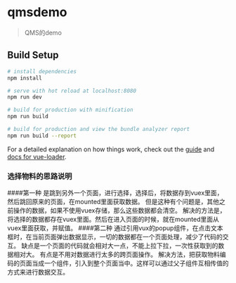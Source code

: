 # qmsdemo

> QMS的demo

## Build Setup

``` bash
# install dependencies
npm install

# serve with hot reload at localhost:8080
npm run dev

# build for production with minification
npm run build

# build for production and view the bundle analyzer report
npm run build --report
```

For a detailed explanation on how things work, check out the [guide](http://vuejs-templates.github.io/webpack/) and [docs for vue-loader](http://vuejs.github.io/vue-loader).



### 选择物料的思路说明
####第一种
是跳到另外一个页面，进行选择，选择后，将数据存到vuex里面，然后跳回原来的页面，在mounted里面获取数据。
但是这种有个问题是，其他之前操作的数据，如果不使用vuex存储，那么这些数据都会清空。
解决的方法是，将选择的数据都存在vuex里面。然后在进入页面的时候，就在mounted里面从vuex里面获取，并赋值。
####第二种
通过引用vux的popup组件，在点击文本框时，在当前页面弹出数据显示，一切的数据都在一个页面处理，减少了代码的交互。
缺点是一个页面的代码就会相对大一点，不能上拉下拉，一次性获取到的数据相对大。
有点是不用对数据进行太多的跨页面操作。
解决方法，把获取物料编码的页面当成一个组件，引入到整个页面当中。这样可以通过父子组件互相传值的方式来进行数据交互。